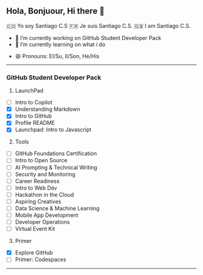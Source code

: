 ## Hola, Bonjuour, Hi there 👋

<!--
**Santiago-CS-ScS/Santiago-CS-ScS** is a ✨ _special_ ✨ repository because its `README.md` (this file) appears on your GitHub profile.
-->
<!-- Here are some ideas to get you started: -->
🇨🇴 Yo soy Santiago C.S
🇫🇷 Je suis Santiago C.S.
🇬🇧 I am Santiago C.S.

- 🔭 I’m currently working on GitHub Student Developer Pack
- 🌱 I’m currently learning on what i do
<!-- 👯 I’m looking to collaborate on ...
- 🤔 I’m looking for help with ...
- 💬 Ask me about ...
- 📫 How to reach me: ... -->
- 😄 Pronouns: El/Su, Il/Son, He/His
<!-- ⚡ Fun fact: ...
-->
---
### GitHub Student Developer Pack ###
1. LaunchPad
- [ ] Intro to Copilot <!-- 30 fre trial  -->
- [X] Understanding Markdown
- [X] Intro to GitHub
- [X] Profile README
- [X] Launchpad: Intro to Javascript <!-- Video guide -->
2. Tools
- [ ] GitHub Foundations Certification
- [ ] Intro to Open Source
- [ ] AI Prompting & Technical Writing
- [ ] Security and Monitoring
- [ ] Career Readiness
- [ ] Intro to Web Dev
- [ ] Hackathon in the Cloud
- [ ] Aspiring Creatives
- [ ] Data Science & Machine Learning
- [ ] Mobile App Development
- [ ] Developer Operations
- [ ] Virtual Event Kit
3. Primer
- [X] Explore GitHub
- [ ] Primer: Codespaces  <!-- No PC -->
***
